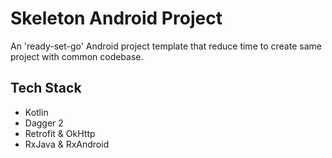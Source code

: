 # Skeleton Android Project
An 'ready-set-go' Android project template that reduce time to create same project with common codebase.

## Tech Stack
- Kotlin
- Dagger 2
- Retrofit & OkHttp
- RxJava & RxAndroid